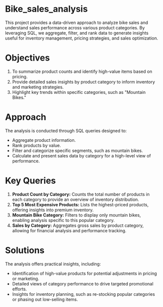 # Bike_sales_analysis

This project provides a data-driven approach to analyze bike sales and understand sales performance across various product categories. 
By leveraging SQL, we aggregate, filter, and rank data to generate insights useful for inventory management, pricing strategies, and sales optimization.

# Objectives
 1. To summarize product counts and identify high-value items based on pricing.
 2. Provide detailed sales insights by product category to inform inventory and marketing strategies.
 3. Highlight key trends within specific categories, such as "Mountain Bikes."
    
# Approach
The analysis is conducted through SQL queries designed to:

 * Aggregate product information.
 * Rank products by value.
 * Filter and categorize specific segments, such as mountain bikes.
 * Calculate and present sales data by category for a high-level view of performance.

# Key Queries
 1. **Product Count by Category:**  Counts the total number of products in each category to provide an overview of inventory distribution.
 2. **Top 5 Most Expensive Products:**  Lists the highest-priced products, offering insights into premium inventory.
 3. **Mountain Bike Category:**  Filters to display only mountain bikes, enabling analysis specific to this popular category.
 4. __Sales by Category:__  Aggregates gross sales by product category, allowing for financial analysis and performance tracking.

# Solutions
The analysis offers practical insights, including:

* Identification of high-value products for potential adjustments in pricing or marketing.
* Detailed views of category performance to drive targeted promotional efforts.
* Insights for inventory planning, such as re-stocking popular categories or phasing out low-selling items.



